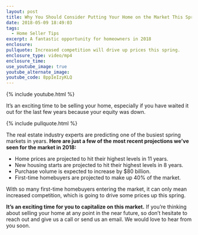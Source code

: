 ```yaml
---
layout: post
title: Why You Should Consider Putting Your Home on the Market This Spring
date: 2018-05-09 18:49:03
tags:
  - Home Seller Tips
excerpt: A fantastic opportunity for homeowners in 2018
enclosure:
pullquote: Increased competition will drive up prices this spring.
enclosure_type: video/mp4
enclosure_time:
use_youtube_image: true
youtube_alternate_image:
youtube_code: 8ppIeIzyKLQ
---
```


{% include youtube.html %}

It’s an exciting time to be selling your home, especially if you have waited it out for the last few years because your equity was down.

{% include pullquote.html %}

The real estate industry experts are predicting one of the busiest spring markets in years. **Here are just a few of the most recent projections we’ve seen for the market in 2018:**

* Home prices are projected to hit their highest levels in 11 years.
* New housing starts are projected to hit their highest levels in 8 years.
* Purchase volume is expected to increase by $80 billion.
* First-time homebuyers are projected to make up 40% of the market.

With so many first-time homebuyers entering the market, it can only mean increased competition, which is going to drive some prices up this spring.

**It’s an exciting time for you to capitalize on this market.** If you’re thinking about selling your home at any point in the near future, so don’t hesitate to reach out and give us a call or send us an email. We would love to hear from you soon.